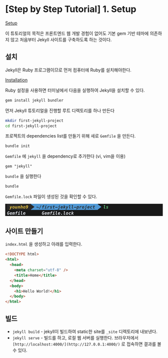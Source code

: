# [Step by Step Tutorial] 1. Setup

[Setup](https://jekyllrb.com/docs/step-by-step/01-setup/)

이 튜토리얼의 목적은 프론트엔드 웹 개발 경험이 없어도 기본 gem 기반 테마에 의존하지 않고 처음부터 Jekyll 사이트를 구축하도록 하는 것이다.

## 설치

Jekyll은 Ruby 프로그램이므로 먼저 컴퓨터에 Ruby를 설치해야한다.

[Installation](https://jekyllrb.com/docs/installation/)

Ruby 설정을 사용하면 터미널에서 다음을 실행하여 Jekyll을 설치할 수 있다.

```bash
gem install jekyll bundler
```

먼저 Jekyll 튜토리얼을 진행할 루트 디렉토리를 하나 만든다

```bash
mkdir first-jekyll-project
cd first-jekyll-project
```

프로젝트의 dependencies list를 만들기 위해 새로 `Gemfile` 을 만든다.

```bash
bundle init
```

`Gemfile` 에 `jekyll` 을 dependency로 추가한다 (vi, vim을 이용)

    gem "jekyll"

`bundle` 을 실행한다

```bash
bundle
```

`Gemfile.lock` 파일이 생성된 것을 확인할 수 있다.

![terminal output : ls](images/01-Setup/terminal-output.png)

## 사이트 만들기

`index.html` 을 생성하고 아래를 입력한다.

```html
<!DOCTYPE html>
<html>
  <head>
    <meta charset="utf-8" />
    <title>Home</title>
  </head>
  <body>
    <h1>Hello World!</h1>
  </body>
</html>
```

## 빌드

- `jekyll build` - jekyll이 빌드하여 static한 site를 `_site` 디렉토리에 내보낸다.
- `jekyll serve` - 빌드를 하고, 로컬 웹 서버를 실행한다. 브라우저에서 `[http://localhost:4000/](http://127.0.0.1:4000/)` 로 접속하면 결과를 볼 수 있다.

